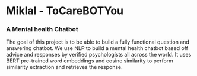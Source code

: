 # Miklal - ToCareBOTYou 
<h3>A Mental health Chatbot</h3>

The goal of this project is to be able to build a fully functional question and answering chatbot. 
We use NLP to build a mental health chatbot based off advice and responses by verified psychologists all across the world.
It uses BERT pre-trained word embeddings and cosine similarity to perform similarity extraction and retrieves the response. 

